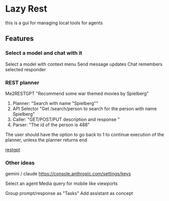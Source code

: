 # Lazy Rest
this is a gui for managing local tools for agents

## Features

### Select a model and chat with it

Select a model with context menu
Send message updates
Chat remembers selected responder

### REST planner

Me2RESTGPT "Recommend some war themed movies by Spielberg"

1. Planner: "Search with name "Spielberg""
2. API Selector "Get /search/person to search for the person with name Spielberg"
3. Caller: "GET/POST/PUT description and response "
4. Parser: "The id of the person is 488"

The user should have the option to go back to 1 to continue execution of the planner, unless the planner returns end

[restgpt](https://restgpt.github.io/)

### Other ideas

gemini / claude
https://console.anthropic.com/settings/keys

Select an agent
Media query for mobile like viewports

Group prompt/response as "Tasks"
Add assistant as concept
